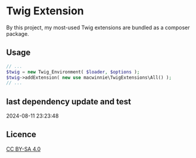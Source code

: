 # Twig Extension

By this project, my most-used Twig extensions are bundled as a composer package.

## Usage

```php
// ...
$twig = new Twig_Environment( $loader, $options );
$twig->addExtension( new use macwinnie\TwigExtensions\All() );
// ...
```

## last dependency update and test

2024-08-11 23:23:48

## Licence

[CC BY-SA 4.0](https://creativecommons.org/licenses/by-sa/4.0/deed.en)
